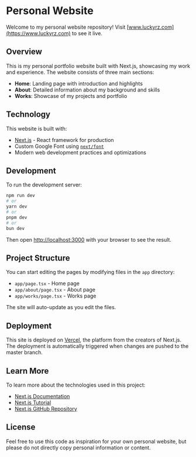 # Personal Website

Welcome to my personal website repository! Visit [www.luckyrz.com](https://www.luckyrz.com) to see it live.

## Overview

This is my personal portfolio website built with Next.js, showcasing my work and experience. The website consists of three main sections:

- **Home**: Landing page with introduction and highlights
- **About**: Detailed information about my background and skills
- **Works**: Showcase of my projects and portfolio

## Technology

This website is built with:

- [Next.js](https://nextjs.org/) - React framework for production
- Custom Google Font using [`next/font`](https://nextjs.org/docs/basic-features/font-optimization)
- Modern web development practices and optimizations

## Development

To run the development server:

```bash
npm run dev
# or
yarn dev
# or
pnpm dev
# or
bun dev
```

Then open [http://localhost:3000](http://localhost:3000) with your browser to see the result.

## Project Structure

You can start editing the pages by modifying files in the `app` directory:
- `app/page.tsx` - Home page
- `app/about/page.tsx` - About page
- `app/works/page.tsx` - Works page

The site will auto-update as you edit the files.

## Deployment

This site is deployed on [Vercel](https://vercel.com), the platform from the creators of Next.js. The deployment is automatically triggered when changes are pushed to the master branch.

## Learn More

To learn more about the technologies used in this project:

- [Next.js Documentation](https://nextjs.org/docs)
- [Next.js Tutorial](https://nextjs.org/learn)
- [Next.js GitHub Repository](https://github.com/vercel/next.js/)

## License

Feel free to use this code as inspiration for your own personal website, but please do not directly copy personal information or content.